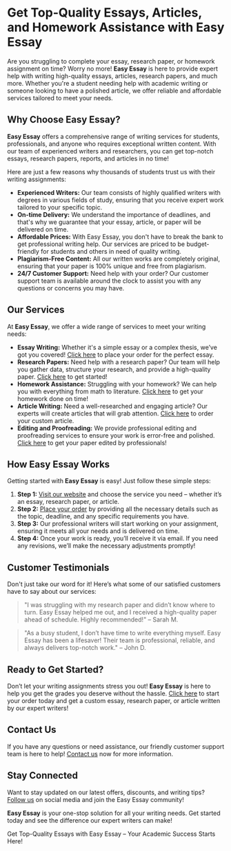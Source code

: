 <h1>Get Top-Quality Essays, Articles, and Homework Assistance with Easy Essay</h1>

<p>Are you struggling to complete your essay, research paper, or homework assignment on time? Worry no more! <strong>Easy Essay</strong> is here to provide expert help with writing high-quality essays, articles, research papers, and much more. Whether you're a student needing help with academic writing or someone looking to have a polished article, we offer reliable and affordable services tailored to meet your needs.</p>

<h2>Why Choose Easy Essay?</h2>
<p><strong>Easy Essay</strong> offers a comprehensive range of writing services for students, professionals, and anyone who requires exceptional written content. With our team of experienced writers and researchers, you can get top-notch essays, research papers, reports, and articles in no time!</p>

<p>Here are just a few reasons why thousands of students trust us with their writing assignments:</p>

<ul>
    <li><strong>Experienced Writers:</strong> Our team consists of highly qualified writers with degrees in various fields of study, ensuring that you receive expert work tailored to your specific topic.</li>
    <li><strong>On-time Delivery:</strong> We understand the importance of deadlines, and that's why we guarantee that your essay, article, or paper will be delivered on time.</li>
    <li><strong>Affordable Prices:</strong> With Easy Essay, you don't have to break the bank to get professional writing help. Our services are priced to be budget-friendly for students and others in need of quality writing.</li>
    <li><strong>Plagiarism-Free Content:</strong> All our written works are completely original, ensuring that your paper is 100% unique and free from plagiarism.</li>
    <li><strong>24/7 Customer Support:</strong> Need help with your order? Our customer support team is available around the clock to assist you with any questions or concerns you may have.</li>
</ul>

<h2>Our Services</h2>
<p>At <strong>Easy Essay</strong>, we offer a wide range of services to meet your writing needs:</p>
<ul>
    <li><strong>Essay Writing:</strong> Whether it's a simple essay or a complex thesis, we’ve got you covered! <a href="https://tinyurl.com/topessay?keyword=easy+essay">Click here</a> to place your order for the perfect essay.</li>
    <li><strong>Research Papers:</strong> Need help with a research paper? Our team will help you gather data, structure your research, and provide a high-quality paper. <a href="https://tinyurl.com/topessay?keyword=easy+essay">Click here</a> to get started!</li>
    <li><strong>Homework Assistance:</strong> Struggling with your homework? We can help you with everything from math to literature. <a href="https://tinyurl.com/topessay?keyword=easy+essay">Click here</a> to get your homework done on time!</li>
    <li><strong>Article Writing:</strong> Need a well-researched and engaging article? Our experts will create articles that will grab attention. <a href="https://tinyurl.com/topessay?keyword=easy+essay">Click here</a> to order your custom article.</li>
    <li><strong>Editing and Proofreading:</strong> We provide professional editing and proofreading services to ensure your work is error-free and polished. <a href="https://tinyurl.com/topessay?keyword=easy+essay">Click here</a> to get your paper edited by professionals!</li>
</ul>

<h2>How Easy Essay Works</h2>
<p>Getting started with <strong>Easy Essay</strong> is easy! Just follow these simple steps:</p>
<ol>
    <li><strong>Step 1:</strong> <a href="https://tinyurl.com/topessay?keyword=easy+essay">Visit our website</a> and choose the service you need – whether it’s an essay, research paper, or article.</li>
    <li><strong>Step 2:</strong> <a href="https://tinyurl.com/topessay?keyword=easy+essay">Place your order</a> by providing all the necessary details such as the topic, deadline, and any specific requirements you have.</li>
    <li><strong>Step 3:</strong> Our professional writers will start working on your assignment, ensuring it meets all your needs and is delivered on time.</li>
    <li><strong>Step 4:</strong> Once your work is ready, you’ll receive it via email. If you need any revisions, we’ll make the necessary adjustments promptly!</li>
</ol>

<h2>Customer Testimonials</h2>
<p>Don't just take our word for it! Here’s what some of our satisfied customers have to say about our services:</p>

<blockquote>
    "I was struggling with my research paper and didn’t know where to turn. Easy Essay helped me out, and I received a high-quality paper ahead of schedule. Highly recommended!" – Sarah M.
</blockquote>

<blockquote>
    "As a busy student, I don’t have time to write everything myself. Easy Essay has been a lifesaver! Their team is professional, reliable, and always delivers top-notch work." – John D.
</blockquote>

<h2>Ready to Get Started?</h2>
<p>Don’t let your writing assignments stress you out! <strong>Easy Essay</strong> is here to help you get the grades you deserve without the hassle. <a href="https://tinyurl.com/topessay?keyword=easy+essay">Click here</a> to start your order today and get a custom essay, research paper, or article written by our expert writers!</p>

<h2>Contact Us</h2>
<p>If you have any questions or need assistance, our friendly customer support team is here to help! <a href="https://tinyurl.com/topessay?keyword=easy+essay">Contact us</a> now for more information.</p>

<h2>Stay Connected</h2>
<p>Want to stay updated on our latest offers, discounts, and writing tips? <a href="https://tinyurl.com/topessay?keyword=easy+essay">Follow us</a> on social media and join the Easy Essay community!</p>

<p><strong>Easy Essay</strong> is your one-stop solution for all your writing needs. Get started today and see the difference our expert writers can make!</p>
Get Top-Quality Essays with Easy Essay – Your Academic Success Starts Here!
